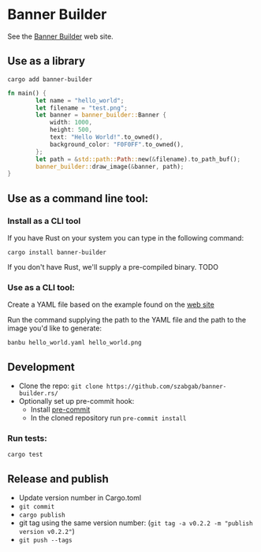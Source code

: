 # Banner Builder


See the [Banner Builder](https://banner-builder.code-maven.com/) web site.

## Use as a library

```
cargo add banner-builder
```


```rust
fn main() {
        let name = "hello_world";
        let filename = "test.png";
        let banner = banner_builder::Banner {
            width: 1000,
            height: 500,
            text: "Hello World!".to_owned(),
            background_color: "F0F0FF".to_owned(),
        };
        let path = &std::path::Path::new(&filename).to_path_buf();
        banner_builder::draw_image(&banner, path);
}
```


## Use as a command line tool:

### Install as a CLI tool

If you have Rust on your system you can type in the following command:

```
cargo install banner-builder
```

If you don't have Rust, we'll supply a pre-compiled binary. TODO

### Use as a CLI tool:

Create a YAML file based on the example found on the [web site](https://banner-builder.code-maven.com/)

Run the command supplying the path to the YAML file and the path to the image you'd like to generate:

```
banbu hello_world.yaml hello_world.png
```


## Development

* Clone the repo: `git clone https://github.com/szabgab/banner-builder.rs/`
* Optionally set up pre-commit hook:
    * Install [pre-commit](https://pre-commit.com/)
    * In the cloned repository run `pre-commit install`


### Run tests:

```
cargo test
```

## Release and publish

* Update version number in Cargo.toml
* `git commit`
* `cargo publish`
* git tag using the same version number:   (`git tag -a v0.2.2 -m "publish version v0.2.2"`)
* `git push --tags`


